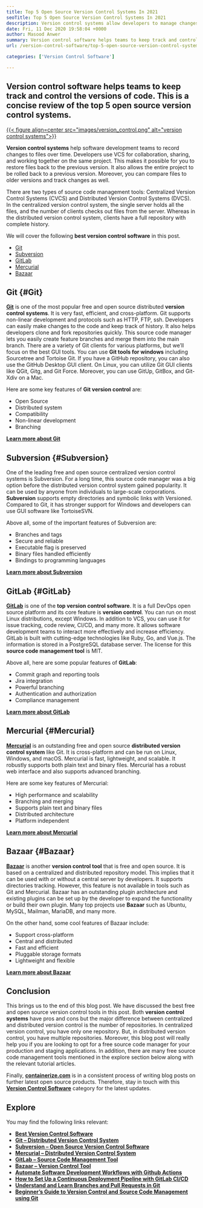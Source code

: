 ```yaml
---
title: Top 5 Open Source Version Control Systems In 2021
seoTitle: Top 5 Open Source Version Control Systems In 2021
description: Version control systems allow developers to manage changes to the code over time. Open source version control comes in distributed and client-server models.
date: Fri, 11 Dec 2020 19:58:04 +0000
author: Masood Anwer
summary: Version control software helps teams to keep track and control the versions of code. This is a concise review of the top 5 open source version control systems.
url: /version-control-software/top-5-open-source-version-control-systems-in-2021/

categories: ['Version Control Software']

---
```

## Version control software helps teams to keep track and control the versions of code. This is a concise review of the top 5 open source version control systems.

[{{< figure align=center src="images/version_control.png" alt="version control systems">}}][1] 

**Version control systems** help software development teams to record changes to files over time. Developers use VCS for collaboration, sharing, and working together on the same project. This makes it possible for you to restore files back to the previous version. It also allows the entire project to be rolled back to a previous version. Moreover, you can compare files to older versions and track changes as well.

There are two types of source code management tools: Centralized Version Control Systems (CVCS) and Distributed Version Control Systems (DVCS). In the centralized version control system, the single server holds all the files, and the number of clients checks out files from the server. Whereas in the distributed version control system, clients have a full repository with complete history.

We will cover the following **best version control software** in this post.

  * [Git][2]
  * [Subversion][3]
  * [GitLab][4]
  * [Mercurial][5]
  * [Bazaar][6]

## Git {#Git}

[**Git**][7] is one of the most popular free and open source distributed **version control systems**. It is very fast, efficient, and cross-platform. Git supports non-linear development and protocols such as HTTP, FTP, ssh. Developers can easily make changes to the code and keep track of history. It also helps developers clone and fork repositories quickly. This source code manager lets you easily create feature branches and merge them into the main branch. There are a variety of Git clients for various platforms, but we’ll focus on the best GUI tools. You can use **Git tools for windows** including Sourcetree and Tortoise Git. If you have a GitHub repository, you can also use the GitHub Desktop GUI client. On Linux, you can utilize Git GUI clients like QGit, Gitg, and Git Force. Moreover, you can use GitUp, GitBox, and Git-Xdiv on a Mac.

Here are some key features of **Git version control** are:

  * Open Source
  * Distributed system
  * Compatibility
  * Non-linear development
  * Branching

[**Learn more about Git**][8]

## Subversion {#Subversion}

One of the leading free and open source centralized version control systems is Subversion. For a long time, this source code manager was a big option before the distributed version control system gained popularity. It can be used by anyone from individuals to large-scale corporations. **Subversion** supports empty directories and symbolic links with Versioned. Compared to Git, it has stronger support for Windows and developers can use GUI software like TortoiseSVN.

Above all, some of the important features of Subversion are:

  * Branches and tags
  * Secure and reliable
  * Executable flag is preserved
  * Binary files handled efficiently
  * Bindings to programming languages

[**Learn more about Subversion**][9]

## GitLab {#GitLab}

[**GitLab**][10] is one of the **top version control software**. It is a full DevOps open source platform and its core feature is **version control**. You can run on most Linux distributions, except Windows. In addition to VCS, you can use it for issue tracking, code review, CI/CD, and many more. It allows software development teams to interact more effectively and increase efficiency. GitLab is built with cutting-edge technologies like Ruby, Go, and Vue.js. The information is stored in a PostgreSQL database server. The license for this **source code management tool** is MIT.

Above all, here are some popular features of **GitLab**:

  * Commit graph and reporting tools
  * Jira integration
  * Powerful branching
  * Authentication and authorization
  * Compliance management

[**Learn more about GitLab**][11]

## Mercurial {#Mercurial}

[**Mercurial**][12] is an outstanding free and open source **distributed version control system** like Git. It is cross-platform and can be run on Linux, Windows, and macOS. Mercurial is fast, lightweight, and scalable. It robustly supports both plain text and binary files. Mercurial has a robust web interface and also supports advanced branching.

Here are some key features of Mercurial:

  * High performance and scalability
  * Branching and merging
  * Supports plain text and binary files
  * Distributed architecture
  * Platform independent

[**Learn more about Mercurial**][13]

## Bazaar {#Bazaar}

[**Bazaar**][14] is another **version control tool** that is free and open source. It is based on a centralized and distributed repository model. This implies that it can be used with or without a central server by developers. It supports directories tracking. However, this feature is not available in tools such as Git and Mercurial. Bazaar has an outstanding plugin architecture and existing plugins can be set up by the developer to expand the functionality or build their own plugin. Many top projects use **Bazaar** such as Ubuntu, MySQL, Mailman, MariaDB, and many more.

On the other hand, some cool features of Bazaar include:

  * Support cross-platform
  * Central and distributed
  * Fast and efficient
  * Pluggable storage formats
  * Lightweight and flexible

[**Learn more about Bazaar**][15]

## Conclusion

This brings us to the end of this blog post. We have discussed the best free and open source version control tools in this post. Both **version control systems** have pros and cons but the major difference between centralized and distributed version control is the number of repositories. In centralized version control, you have only one repository. But, in distributed version control, you have multiple repositories. Moreover, this blog post will really help you if you are looking to opt for a free source code manager for your production and staging applications. In addition, there are many free source code management tools mentioned in the explore section below along with the relevant tutorial articles.

Finally, [**containerize.com**][16] is in a consistent process of writing blog posts on further latest open source products. Therefore, stay in touch with this [**Version Control Software**][17] category for the latest updates.

## Explore

You may find the following links relevant:

  * [**Best Version Control Software**][1]
  * [**Git – Distributed Version Control System**][18]
  * [**Subversion – Open Source Version Control Software**][19]
  * [**Mercurial – Distributed Version Control System**][20]
  * [**GitLab – Source Code Management Tool**][21]
  * [**Bazaar – Version Control Tool**][22]
  * [**Automate Software Development Workflows with Github Actions**][23]
  * **[How to Set Up a Continuous Deployment Pipeline with GitLab CI/CD][24]**
  * **[Understand and Learn Branches and Pull Requests in Git][25]**
  * **[Beginner’s Guide to Version Control and Source Code Management using Git][26]**

 [1]: https://products.containerize.com/version-control
 [2]: #Git
 [3]: #Subversion
 [4]: #GitLab
 [5]: #Mercurial
 [6]: #Bazaar
 [7]: https://products.containerize.com/version-control/git/
 [8]: https://git-scm.com/
 [9]: https://subversion.apache.org/
 [10]: https://products.containerize.com/version-control/gitlab/
 [11]: https://about.gitlab.com/
 [12]: https://products.containerize.com/version-control/mercurial/
 [13]: https://www.mercurial-scm.org/
 [14]: https://products.containerize.com/version-control/bazaar/
 [15]: https://bazaar.canonical.com/
 [16]: https://containerize.com
 [17]: https://blog.containerize.com/category/version-control-software/
 [18]: https://products.containerize.com/version-control/git
 [19]: https://products.containerize.com/version-control/subversion
 [20]: https://products.containerize.com/version-control/mercurial
 [21]: https://products.containerize.com/version-control/gitlab
 [22]: https://products.containerize.com/version-control/bazaar
 [23]: https://blog.containerize.com/2021/02/19/automate-software-development-workflows-with-github-actions/
 [24]: https://blog.containerize.com/2021/02/12/set-up-a-continuous-deployment-pipeline-with-gitlab-cicd/
 [25]: https://blog.containerize.com/2021/02/04/understand-and-learn-branches-and-pull-requests-in-git/
 [26]: https://blog.containerize.com/2021/01/08/guide-to-version-control-and-source-code-management-using-git/